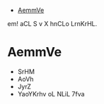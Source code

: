 - [AemmVe](#aemmve)

em! aCL S v X hnCLo LrnKrHL.

# AemmVe

- SrHM
- AoVh
- JyrZ
- YaoYKrhv oL NLiL 7fva
